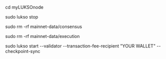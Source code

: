 cd myLUKSOnode

sudo lukso stop

sudo rm -rf mainnet-data/consensus

sudo rm -rf mainnet-data/execution

sudo lukso start --validator --transaction-fee-recipient "YOUR WALLET" --checkpoint-sync
